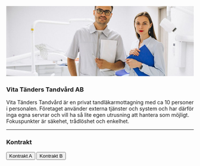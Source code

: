 <img class="card-img-top" src="areas/umea_0/kontor_2/kontor_2.jpg">

### Vita Tänders Tandvård AB

Vita Tänders Tandvård är en privat tandläkarmottagning med ca 10 personer i personalen. Företaget använder externa tjänster och system och har därför inga egna servrar och vill ha så lite egen utrusning att hantera som möjligt. Fokuspunkter är säkehet, trådlöshet och enkelhet.

___

### Kontrakt


<button class="btn btn-info btn-block" onclick="goTo('kontor_2/kontor_2a.md')">Kontrakt A</button>
<button class="btn btn-info btn-block" onclick="goTo('kontor_2/kontor_2b.md')">Kontrakt B</button>
